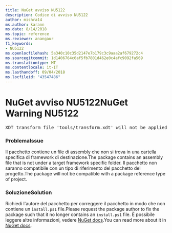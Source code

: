 ```yaml
---
title: NuGet avviso NU5122
description: Codice di avviso NU5122
author: mishra14
ms.author: karann
ms.date: 8/14/2018
ms.topic: reference
ms.reviewer: anangaur
f1_keywords:
- NU5122
ms.openlocfilehash: 5a340c10c35d2147e7b179c3c9aaa2af679272c4
ms.sourcegitcommit: 1d1406764c6af5fb7801d462e0c4afc9092fa569
ms.translationtype: MT
ms.contentlocale: it-IT
ms.lasthandoff: 09/04/2018
ms.locfileid: "43547486"
---
```

# <a name="nuget-warning-nu5122"></a><span data-ttu-id="333b7-103">NuGet avviso NU5122</span><span class="sxs-lookup"><span data-stu-id="333b7-103">NuGet Warning NU5122</span></span>
<pre>XDT transform file 'tools/transform.xdt' will not be applied when the package is installed after the migration.</pre>

### <a name="issue"></a><span data-ttu-id="333b7-104">Problema</span><span class="sxs-lookup"><span data-stu-id="333b7-104">Issue</span></span>

<span data-ttu-id="333b7-105">Il pacchetto contiene un file di assembly che non si trova in una cartella specifica di framework di destinazione.</span><span class="sxs-lookup"><span data-stu-id="333b7-105">The package contains an assembly file that is not under a target framework specific folder.</span></span> <span data-ttu-id="333b7-106">Il pacchetto non saranno compatibile con un tipo di riferimento del pacchetto del progetto.</span><span class="sxs-lookup"><span data-stu-id="333b7-106">The package will not be compatible with a package reference type of project.</span></span>


### <a name="solution"></a><span data-ttu-id="333b7-107">Soluzione</span><span class="sxs-lookup"><span data-stu-id="333b7-107">Solution</span></span>

<span data-ttu-id="333b7-108">Richiedi l'autore del pacchetto per correggere il pacchetto in modo che non contiene un `install.ps1` file.</span><span class="sxs-lookup"><span data-stu-id="333b7-108">Please request the package author to fix the package such that it no longer contains an `install.ps1` file.</span></span> <span data-ttu-id="333b7-109">È possibile leggere altre informazioni, vedere [NuGet docs](https://docs.microsoft.com/en-us/nuget/reference/migrate-packages-config-to-package-reference).</span><span class="sxs-lookup"><span data-stu-id="333b7-109">You can read more about it in [NuGet docs](https://docs.microsoft.com/en-us/nuget/reference/migrate-packages-config-to-package-reference).</span></span>


